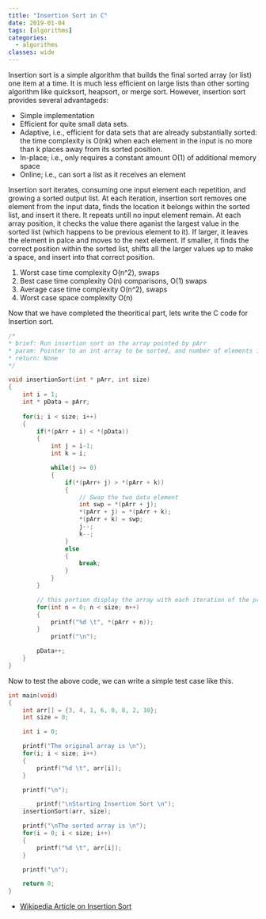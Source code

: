 ```yaml
---
title: "Insertion Sort in C"
date: 2019-01-04
tags: [algorithms]
categories:
  - algorithms
classes: wide
---
```


Insertion sort is a simple algorithm that builds the final sorted array (or list) one item at a time. It is much less 
efficient on large lists than other sorting algorithm like quicksort, heapsort, or merge sort. However, insertion sort 
provides several advantageds:

* Simple implementation
* Efficient for quite small data sets.
* Adaptive, i.e., efficient for data sets that are already substantially sorted: the time complexity is O(nk) when each 
element in the input is no more than k places away from its sorted position.
* In-place; i.e., only requires a constant amount O(1) of additional memory space
* Online; i.e., can sort a list as it receives an element

Insertion sort iterates, consuming one input element each repetition, and growing a sorted output list. At each 
iteration, insertion sort removes one element from the input data, finds the location it belongs within the sorted 
list, and insert it there. It repeats untill no input element remain. At each array position, it checks the value there 
aganist the largest value in the sorted list (which happens to be previous element to it). If larger, it leaves the 
element in palce and moves to the next element. If smaller, it finds the correct position within the sorted list, 
shifts all the larger values up to make a space, and insert into that correct position.

1. Worst case time complexity O(n^2), swaps
2. Best case time complexity O(n) comparisons, O(1) swaps
3. Average case time complexity O(n^2), swaps
4. Worst case space complexity O(n)

Now that we have completed the theoritical part, lets write the C code for Insertion sort. 

```c
/*
* brief: Run insertion sort on the array pointed by pArr
* param: Pointer to an int array to be sorted, and number of elements in the array.
* return: None
*/

void insertionSort(int * pArr, int size)
{
	int i = 1;
	int * pData = pArr;
	
	for(i; i < size; i++)
	{
		if(*(pArr + i) < *(pData))
		{
			int j = i-1;
			int k = i;

			while(j >= 0)
			{
				if(*(pArr+ j) > *(pArr + k))
				{
					// Swap the two data element 
					int swp = *(pArr + j);
					*(pArr + j) = *(pArr + k);
					*(pArr + k) = swp;
					j--;
					k--;
				}
				else
				{
					break;
				}
			}
		}

		// this portion display the array with each iteration of the process
		for(int n = 0; n < size; n++)
		{
		    printf("%d \t", *(pArr + n));
		}
        	printf("\n");

		pData++;
	}
}

```

Now to test the above code, we can write a simple test case like this.

```c
int main(void)
{
	int arr[] = {3, 4, 1, 6, 0, 8, 2, 10};
	int size = 8;

	int i = 0;

	printf("The original array is \n");
	for(i; i < size; i++)
	{
		printf("%d \t", arr[i]);
	}

	printf("\n");

    	printf("\nStarting Insertion Sort \n");
	insertionSort(arr, size);

	printf("\nThe sorted array is \n");
	for(i = 0; i < size; i++)
	{
		printf("%d \t", arr[i]);
	}

	printf("\n");

	return 0;
}

```
- [Wikipedia Article on Insertion Sort](https://en.wikipedia.org/wiki/Insertion_sort)
